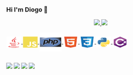 ### Hi I'm Diogo 🖖 

<div align="center">
  <a href="https://github.com/DiogoMeneses-stack">
 
  <img height="180" src="https://github-readme-stats.vercel.app/api?username=DiogoMeneses-stack&show_icons=false&theme=merko&include_all_commits=true&count_private=true"/>
<img height="180" src="https://github-readme-stats.vercel.app/api/top-langs/?username=DiogoMeneses-stack&layout=compact&langs_count=7&theme=merko"/>
</div>
<div style="display: inline_block"><br>
  <img align="center" alt="Meneses-Java" height="30" width="40" src="https://raw.githubusercontent.com/devicons/devicon/master/icons/java/java-plain.svg">
  <img align="center" alt="Meneses-js" height="30" width="40" src="https://raw.githubusercontent.com/devicons/devicon/master/icons/javascript/javascript-plain.svg">
   <img align="center" alt="Meneses-Csharp" height="50" width="60" src="https://raw.githubusercontent.com/devicons/devicon/master/icons/php/php-original.svg">
  <img align="center" alt="Meneses-HTML" height="30" width="40" src="https://raw.githubusercontent.com/devicons/devicon/master/icons/html5/html5-original.svg">
  <img align="center" alt="Meneses-CSS" height="30" width="40" src="https://raw.githubusercontent.com/devicons/devicon/master/icons/css3/css3-original.svg">
  <img align="center" alt="Meneses-Python" height="30" width="40" src="https://raw.githubusercontent.com/devicons/devicon/master/icons/python/python-original.svg">
  <img align="center" alt="Meneses-Csharp" height="30" width="40" src="https://raw.githubusercontent.com/devicons/devicon/master/icons/csharp/csharp-original.svg">
</div>
  
  ##
 
<div> 
  <a href="https://www.linkedin.com/in/diogo-meneses-a2a171194/" target="_blank"><img src="https://img.shields.io/badge/linkedin-%230077B5.svg?style=for-the-badge&logo=linkedin&logoColor=white" target="_blank"></a>
  <a href="https://instagram.com/dhart_es" target="_blank"><img src="https://img.shields.io/badge/-Instagram-%23E4405F?style=for-the-badge&logo=instagram&logoColor=white" target="_blank"></a>
  <a href = "https://twitter.com/DiogoMenesesJa1"><img src="https://img.shields.io/badge/Twitter-%231DA1F2.svg?style=for-the-badge&logo=Twitter&logoColor=white"></a>
  <a href = "mailto:henriquediogo434@gmail.com"><img src="https://img.shields.io/badge/-Gmail-%23333?style=for-the-badge&logo=gmail&logoColor=white" target="_blank"></a>
</div>
